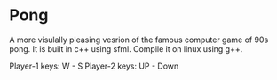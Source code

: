 # Pong
A more visulally pleasing vesrion of the famous computer game of 90s pong. It is built in c++ using sfml. Compile it on linux using g++. 

Player-1 keys: W  - S
      Player-2 keys: UP - Down
